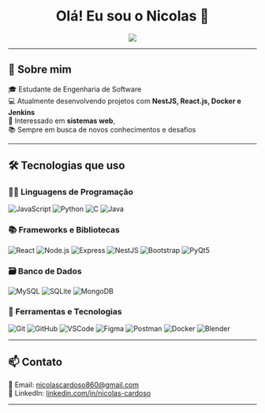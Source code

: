 <h1 align="center">Olá! Eu sou o Nicolas 👋</h1>
<p align="center">
  <a href="https://github.com/NicolasCardoso2">
    <img src="https://readme-typing-svg.herokuapp.com/?lines=Desenvolvedor+Fullstack+em+formação;Apaixonado+por+tecnologia;Sempre+aprendendo+nova+skills!&center=true&width=500&height=45">
  </a>
</p>

---

## 🚀 Sobre mim

🎓 Estudante de Engenharia de Software  
💻 Atualmente desenvolvendo projetos com **NestJS, React.js, Docker e Jenkins**  
🎯 Interessado em **sistemas web**,  
📚 Sempre em busca de novos conhecimentos e desafios

---

## 🛠️ Tecnologias que uso

### 👨‍💻 Linguagens de Programação
![JavaScript](https://img.shields.io/badge/-JavaScript-F7DF1E?style=for-the-badge&logo=javascript&logoColor=black)
![Python](https://img.shields.io/badge/-Python-3776AB?style=for-the-badge&logo=python&logoColor=white)
![C](https://img.shields.io/badge/-C-00599C?style=for-the-badge&logo=c&logoColor=white)
![Java](https://img.shields.io/badge/-Java-007396?style=for-the-badge&logo=java&logoColor=white)

### 📚 Frameworks e Bibliotecas
![React](https://img.shields.io/badge/-React-61DAFB?style=for-the-badge&logo=react&logoColor=black)
![Node.js](https://img.shields.io/badge/-Node.js-339933?style=for-the-badge&logo=node.js&logoColor=white)
![Express](https://img.shields.io/badge/-Express-000000?style=for-the-badge&logo=express&logoColor=white)
![NestJS](https://img.shields.io/badge/-NestJS-E0234E?style=for-the-badge&logo=nestjs&logoColor=white)
![Bootstrap](https://img.shields.io/badge/-Bootstrap-563D7C?style=for-the-badge&logo=bootstrap&logoColor=white)
![PyQt5](https://img.shields.io/badge/-PyQt5-41CD52?style=for-the-badge&logo=qt&logoColor=white)

### 🗃️ Banco de Dados
![MySQL](https://img.shields.io/badge/-MySQL-4479A1?style=for-the-badge&logo=mysql&logoColor=white)
![SQLite](https://img.shields.io/badge/-SQLite-003B57?style=for-the-badge&logo=sqlite&logoColor=white)
![MongoDB](https://img.shields.io/badge/-MongoDB-47A248?style=for-the-badge&logo=mongodb&logoColor=white)

### 🧰 Ferramentas e Tecnologias
![Git](https://img.shields.io/badge/-Git-F05032?style=for-the-badge&logo=git&logoColor=white)
![GitHub](https://img.shields.io/badge/-GitHub-181717?style=for-the-badge&logo=github&logoColor=white)
![VSCode](https://img.shields.io/badge/-VSCode-007ACC?style=for-the-badge&logo=visual-studio-code&logoColor=white)
![Figma](https://img.shields.io/badge/-Figma-F24E1E?style=for-the-badge&logo=figma&logoColor=white)
![Postman](https://img.shields.io/badge/-Postman-FF6C37?style=for-the-badge&logo=postman&logoColor=white)
![Docker](https://img.shields.io/badge/-Docker-2496ED?style=for-the-badge&logo=docker&logoColor=white)
![Blender](https://img.shields.io/badge/-Blender-F5792A?style=for-the-badge&logo=blender&logoColor=white)

---

## 📫 Contato

📧 Email: [nicolascardoso860@gmail.com](mailto:nicolascardoso860@gmail.com)  
💼 LinkedIn: [linkedin.com/in/nicolas-cardoso](https://www.linkedin.com/in/nicolas-cardoso-vilha-do-lago-2483b1322/) <!-- troque o link -->

---


